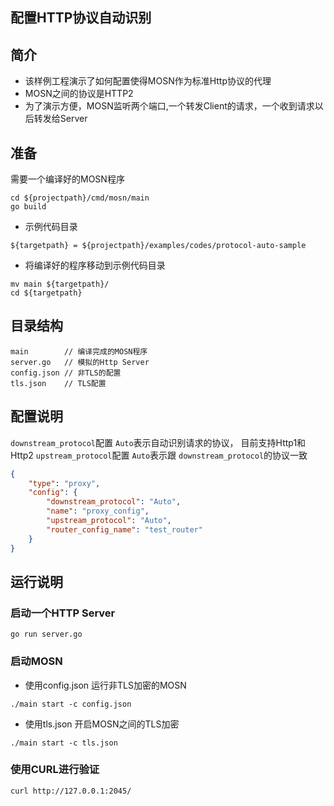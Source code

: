 ## 配置HTTP协议自动识别

## 简介

+ 该样例工程演示了如何配置使得MOSN作为标准Http协议的代理
+ MOSN之间的协议是HTTP2
+ 为了演示方便，MOSN监听两个端口,一个转发Client的请求，一个收到请求以后转发给Server

## 准备

需要一个编译好的MOSN程序
```
cd ${projectpath}/cmd/mosn/main
go build
```

+ 示例代码目录

```
${targetpath} = ${projectpath}/examples/codes/protocol-auto-sample
```

+ 将编译好的程序移动到示例代码目录

```
mv main ${targetpath}/
cd ${targetpath}
```


## 目录结构

```
main        // 编译完成的MOSN程序
server.go   // 模拟的Http Server
config.json // 非TLS的配置
tls.json    // TLS配置
```

## 配置说明
`downstream_protocol`配置 `Auto`表示自动识别请求的协议， 目前支持Http1和Http2
`upstream_protocol`配置 `Auto`表示跟 `downstream_protocol`的协议一致
```json
{
	"type": "proxy",
	"config": {
		"downstream_protocol": "Auto",
		"name": "proxy_config",
		"upstream_protocol": "Auto",
		"router_config_name": "test_router"
	}
}
```

## 运行说明

### 启动一个HTTP Server

```
go run server.go
```

### 启动MOSN

+ 使用config.json 运行非TLS加密的MOSN

```
./main start -c config.json
```

+ 使用tls.json 开启MOSN之间的TLS加密

```
./main start -c tls.json
```


### 使用CURL进行验证

```
curl http://127.0.0.1:2045/
```
